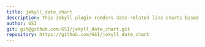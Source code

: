 ```yaml
---
title: jekyll_date_chart
description: This Jekyll plugin renders date-related line charts based on textile-formatted tables. While the plugin focuses on the presentation of financial data, it may also be used to display other date-related statistics
author: GSI
git: git@github.com:GSI/jekyll_date_chart.git
repository: https://github.com/GSI/jekyll_date_chart
---
```

